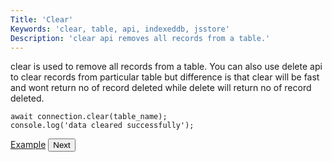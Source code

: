 ```yaml
---
Title: 'Clear'
Keywords: 'clear, table, api, indexeddb, jsstore'
Description: 'clear api removes all records from a table.'
---
```


clear is used to remove all records from a table. You can also use delete api to clear records from particular table but difference is that clear will be fast and wont return no of record deleted while delete will return no of record deleted.

```
await connection.clear(table_name);
console.log('data cleared successfully');
```

<p class="margin-top-40px center-align">
    <a class="btn info" target="_blank" href="https://ujjwalguptaofficial.github.io/idbstudio/?db=Demo&query=clear(%22Suppliers%22)%3B">Example</a>
    <button class="btn info btnNext">Next</button>
</p>
